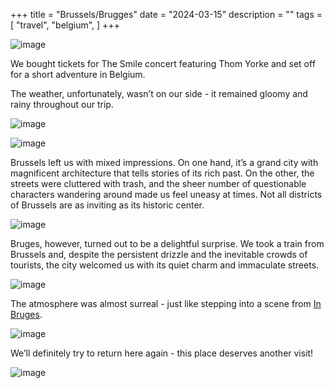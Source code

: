 +++
title = "Brussels/Brugges"
date = "2024-03-15"
description = ""
tags = [
    "travel",
    "belgium",
]
+++

![image](https://flckstorageaccount.blob.core.windows.net/photos/2024-03-15-brussels-bruges/PXL_20240317_133930501.jpg)

We bought tickets for The Smile concert featuring Thom Yorke and set off for a short adventure in Belgium.

The weather, unfortunately, wasn’t on our side - it remained gloomy and rainy throughout our trip.

![image](https://flckstorageaccount.blob.core.windows.net/photos/2024-03-15-brussels-bruges/PXL_20240315_101920088.jpg)

![image](https://flckstorageaccount.blob.core.windows.net/photos/2024-03-15-brussels-bruges/PXL_20240317_125313467.jpg)


Brussels left us with mixed impressions. On one hand, it’s a grand city with magnificent architecture that tells stories of its rich past. On the other, the streets were cluttered with trash, and the sheer number of questionable characters wandering around made us feel uneasy at times. Not all districts of Brussels are as inviting as its historic center.

![image](https://flckstorageaccount.blob.core.windows.net/photos/2024-03-15-brussels-bruges/PXL_20240317_130636869.jpg)

Bruges, however, turned out to be a delightful surprise. We took a train from Brussels and, despite the persistent drizzle and the inevitable crowds of tourists, the city welcomed us with its quiet charm and immaculate streets. 

![image](https://flckstorageaccount.blob.core.windows.net/photos/2024-03-15-brussels-bruges/PXL_20240317_133043665.jpg)

The atmosphere was almost surreal - just like stepping into a scene from [In Bruges](https://www.imdb.com/title/tt0780536/).

![image](https://flckstorageaccount.blob.core.windows.net/photos/2024-03-15-brussels-bruges/PXL_20240317_132344571.jpg)

We’ll definitely try to return here again - this place deserves another visit!

![image](https://flckstorageaccount.blob.core.windows.net/photos/2024-03-15-brussels-bruges/PXL_20240317_124256614.jpg)

